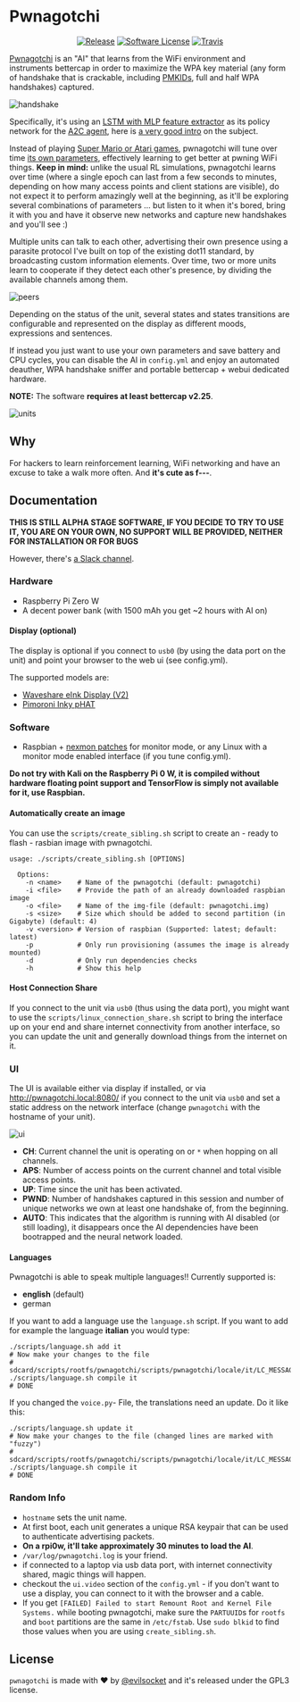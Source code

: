 # Pwnagotchi

<p align="center">
  <p align="center">
    <a href="https://github.com/evilsocket/pwnagotchi/releases/latest"><img alt="Release" src="https://img.shields.io/github/release/evilsocket/pwnagotchi.svg?style=flat-square"></a>
    <a href="https://github.com/evilsocket/pwnagotchi/blob/master/LICENSE.md"><img alt="Software License" src="https://img.shields.io/badge/license-GPL3-brightgreen.svg?style=flat-square"></a>
    <a href="https://travis-ci.org/evilsocket/pwnagotchi"><img alt="Travis" src="https://img.shields.io/travis/evilsocket/pwnagotchi/master.svg?style=flat-square"></a>
  </p>
</p>

[Pwnagotchi](https://twitter.com/pwnagotchi) is an "AI" that learns from the WiFi environment and instruments bettercap in order to maximize the WPA key material (any form of handshake that is crackable, including [PMKIDs](https://www.evilsocket.net/2019/02/13/Pwning-WiFi-networks-with-bettercap-and-the-PMKID-client-less-attack/), full and half WPA handshakes) captured.

![handshake](https://i.imgur.com/pdA4vCZ.png)

Specifically, it's using an [LSTM with MLP feature extractor](https://stable-baselines.readthedocs.io/en/master/modules/policies.html#stable_baselines.common.policies.MlpLstmPolicy) as its policy network for the [A2C agent](https://stable-baselines.readthedocs.io/en/master/modules/a2c.html), here is [a very good intro](https://hackernoon.com/intuitive-rl-intro-to-advantage-actor-critic-a2c-4ff545978752) on the subject.

Instead of playing [Super Mario or Atari games](https://becominghuman.ai/getting-mario-back-into-the-gym-setting-up-super-mario-bros-in-openais-gym-8e39a96c1e41?gi=c4b66c3d5ced), pwnagotchi will tune over time [its own parameters](https://github.com/evilsocket/pwnagotchi/blob/master/sdcard/rootfs/root/pwnagotchi/config.yml#L54), effectively learning to get better at pwning WiFi things. **Keep in mind:** unlike the usual RL simulations, pwnagotchi learns over time (where a single epoch can last from a few seconds to minutes, depending on how many access points and client stations are visible), do not expect it to perform amazingly well at the beginning, as it'll be exploring several combinations of parameters ... but listen to it when it's bored, bring it with you and have it observe new networks and capture new handshakes and you'll see :)

Multiple units can talk to each other, advertising their own presence using a parasite protocol I've built on top of the existing dot11 standard, by broadcasting custom information elements. Over time, two or more units learn to cooperate if they detect each other's presence, by dividing the available channels among them.

![peers](https://i.imgur.com/Ywr5aqx.png)

Depending on the status of the unit, several states and states transitions are configurable and represented on the display as different moods, expressions and sentences.

If instead you just want to use your own parameters and save battery and CPU cycles, you can disable the AI in `config.yml` and enjoy an automated deauther, WPA handshake sniffer and portable bettercap + webui dedicated hardware.

**NOTE:** The software **requires at least bettercap v2.25**.

![units](https://i.imgur.com/MStjXZF.png)

## Why

For hackers to learn reinforcement learning, WiFi networking and have an excuse to take a walk more often. And **it's cute as f---**.

## Documentation

**THIS IS STILL ALPHA STAGE SOFTWARE, IF YOU DECIDE TO TRY TO USE IT, YOU ARE ON YOUR OWN, NO SUPPORT WILL BE PROVIDED, NEITHER FOR INSTALLATION OR FOR BUGS**

However, there's [a Slack channel](https://join.slack.com/t/pwnagotchi/shared_invite/enQtNzc4NzY3MDE2OTAzLTg5NmNmNDJiMDM3ZWFkMWUwN2Y5NDk0Y2JlZWZjODlhMmRhNDZiOGMwYjJhM2UzNzA3YjA5NjJmZGY5NGI5NmI).
### Hardware

- Raspberry Pi Zero W
- A decent power bank (with 1500 mAh you get ~2 hours with AI on)

#### Display (optional)

The display is optional if you connect to `usb0` (by using the data port on the unit) and point your browser to the web ui (see config.yml).

The supported models are:

- [Waveshare eInk Display (V2)](https://www.waveshare.com/2.13inch-e-paper-hat.htm)
- [Pimoroni Inky pHAT](https://shop.pimoroni.com/products/inky-phat)

### Software

- Raspbian + [nexmon patches](https://re4son-kernel.com/re4son-pi-kernel/) for monitor mode, or any Linux with a monitor mode enabled interface (if you tune config.yml).

**Do not try with Kali on the Raspberry Pi 0 W, it is compiled without hardware floating point support and TensorFlow is simply not available for it, use Raspbian.**

#### Automatically create an image

You can use the `scripts/create_sibling.sh` script to create an - ready to flash - rasbian image with pwnagotchi.

```shell
usage: ./scripts/create_sibling.sh [OPTIONS]

  Options:
    -n <name>    # Name of the pwnagotchi (default: pwnagotchi)
    -i <file>    # Provide the path of an already downloaded raspbian image
    -o <file>    # Name of the img-file (default: pwnagotchi.img)
    -s <size>    # Size which should be added to second partition (in Gigabyte) (default: 4)
    -v <version> # Version of raspbian (Supported: latest; default: latest)
    -p           # Only run provisioning (assumes the image is already mounted)
    -d           # Only run dependencies checks
    -h           # Show this help
```

#### Host Connection Share

If you connect to the unit via `usb0` (thus using the data port), you might want to use the `scripts/linux_connection_share.sh` script to bring the interface up on your end and share internet connectivity from another interface, so you can update the unit and generally download things from the internet on it.

### UI

The UI is available either via display if installed, or via http://pwnagotchi.local:8080/ if you connect to the unit via `usb0` and set a static address on the network interface (change `pwnagotchi` with the hostname of your unit).

![ui](https://i.imgur.com/XgIrcur.png)

* **CH**: Current channel the unit is operating on or `*` when hopping on all channels.
* **APS**: Number of access points on the current channel and total visible access points.
* **UP**: Time since the unit has been activated.
* **PWND**: Number of handshakes captured in this session and number of unique networks we own at least one handshake of, from the beginning.
* **AUTO**: This indicates that the algorithm is running with AI disabled (or still loading), it disappears once the AI dependencies have been bootrapped and the neural network loaded.

#### Languages

Pwnagotchi is able to speak multiple languages!! Currently supported is:

* **english** (default)
* german

If you want to add a language use the `language.sh` script.
If you want to add for example the language **italian** you would type:

```shell
./scripts/language.sh add it
# Now make your changes to the file
# sdcard/scripts/rootfs/pwnagotchi/scripts/pwnagotchi/locale/it/LC_MESSAGES/voice.po
./scripts/language.sh compile it
# DONE
```

If you changed the `voice.py`- File, the translations need an update. Do it like this:

```shell
./scripts/language.sh update it
# Now make your changes to the file (changed lines are marked with "fuzzy")
# sdcard/scripts/rootfs/pwnagotchi/scripts/pwnagotchi/locale/it/LC_MESSAGES/voice.po
./scripts/language.sh compile it
# DONE
```

### Random Info

- `hostname` sets the unit name.
- At first boot, each unit generates a unique RSA keypair that can be used to authenticate advertising packets.
- **On a rpi0w, it'll take approximately 30 minutes to load the AI**.
- `/var/log/pwnagotchi.log` is your friend.
- if connected to a laptop via usb data port, with internet connectivity shared, magic things will happen.
- checkout the `ui.video` section of the `config.yml` - if you don't want to use a display, you can connect to it with the browser and a cable.
- If you get `[FAILED] Failed to start Remount Root and Kernel File Systems.` while booting pwnagotchi, make sure
the `PARTUUID`s for `rootfs` and `boot` partitions are the same in `/etc/fstab`. Use `sudo blkid` to find those values when you are using `create_sibling.sh`.

## License

`pwnagotchi` is made with ♥  by [@evilsocket](https://twitter.com/evilsocket) and it's released under the GPL3 license.



